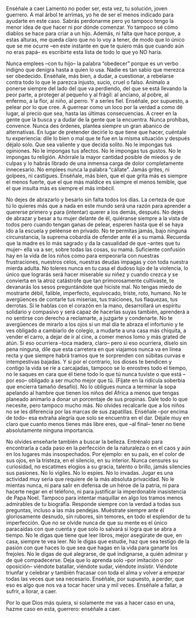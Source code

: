Enséñale a caer
Lamento no poder ser, esta vez, tu solución, joven guerrero. A mal árbol te arrimas, yo he de ser el menos indicado para ayudarte en este caso. Sabrás perdonarme pero yo tampoco tengo la menor idea de que hacer ni por dónde comenzar. Yo tampoco sé cómo diablos se hace para criar a un hijo. Además, ni falta que hace porque, a estas alturas, me queda claro que no lo voy a tener, de modo que lo único que se me ocurre –en este instante en que te quiero más que cuando aún no eras papá– es escribirte esta lista de todo lo que yo NO haría.

Nunca emplees –con tu hijo– la palabra “obedecer” porque es un verbo indigno que denigra hasta a quien lo usa. Nadie es tan sabio que merezca ser obedecido. Enséñale, más bien, a dudar, a cuestionar, a rebelarse contra todo lo que le parezca injusto, sucio, cruel o falso. Anímalo a ponerse siempre del lado del que va perdiendo, del que se está llevando la peor parte, a proteger al pequeño y al frágil: al anciano, al pobre, al enfermo, a la flor, al niño, al perro. Y a serles fiel. Enséñale, por supuesto, a pelear por lo que cree. A guerrear como un loco por la verdad a como dé lugar, al precio que sea, hasta las últimas consecuencias. A creer en la gente que la busca y a dudar de la gente que la encuentra. Nunca prohíbas, convence. Nunca des órdenes, plantea siempre un gran abanico de alternativas. En lugar de pretender decirle lo que tiene que hacer, cuéntale tu experiencia: dile lo bien o mal que te fue en la misma situación y después déjalo solo. Que sea valiente y que decida solito. No le impongas tus opiniones. No le impongas tus afectos. No le impongas tus gustos. No le impongas tu religión. Ahórrale la mayor cantidad posible de miedos y de culpas y lo habrás librado de una inmensa carga de dolor completamente innecesario. No emplees nunca la palabra “cállate”. Jamás grites, ni golpees, ni castigues. Enséñale, más bien, que el que grita más es siempre el menos fuerte, que el que más maldice es siempre el menos temible, que el que insulta más es siempre el más imbécil.

No dejes de abrazarlo y besarlo sin falta todos los días. La certeza de que tú lo quieres más que a nada en este mundo será una razón para aprender a quererse primero y para (intentar) querer a los demás, después. No dejes de abrazar y besar a tu mujer delante de él, quiéranse siempre a la vista de todos pero cuando tengan ganas de pelear, esperen hasta que él se haya ido a la escuela y peléense en privado. No te permitas jamás, bajo ninguna circunstancia, la suprema cobardía de ofender ante él a su mamá. Recuerda que la madre es lo más sagrado y da la casualidad de que –antes que tu mujer– ella va a ser, sobre todas las cosas, su mamá. Suficiente confusión hay en la vida de los niños como para empeorarla con nuestras frustraciones, nuestros celos, nuestras deudas impagas y con toda nuestra mierda adulta. No toleres nunca en tu casa el dudoso lujo de la violencia, lo único que lograrás será hacer miserable su niñez y cuando crezca y se convierta en la atroz catástrofe que tan primorosamente cultivaste, te devanarás los sesos preguntándote qué hiciste mal. No tengas miedo de mostrarte débil, falible, imperfecto, equivocado, triste, roto, humano. No te avergüences de contarle tus miserias, tus traiciones, tus flaquezas, tus derrotas. Si le hablas con el corazón en la mano, desarrollará un espíritu solidario y compasivo y será capaz de hacerlas suyas también, aprenderá a no sentirse con derecho a reclamarte, a juzgarte y condenarte. No te avergüences de mirarlo a los ojos si un mal día te abraza el infortunio y te ves obligado a cambiarlo de colegio, a mudarte a una casa más chiquita, a vender el carro, a dejar de ir al cine, a comer menos lomo y más grated de atún. Si eso ocurriera –toca madera, claro– pero si eso ocurriera, díselo sin pena ninguna, dile que esta carretera en que viajamos nunca va en línea recta y que siempre habrá tramos que te sorprenden con súbitas curvas e intempestivas bajadas. Y si por el contrario, los dioses te bendicen y contigo la vida se ríe a carcajadas, tampoco se lo enrostres todo el tiempo, no le saques en cara que él tiene todo lo que tú nunca tuviste o que está –por eso– obligado a ser mucho mejor que tú. (Fíjate en la ridícula soberbia que encierra tamaño desafío). No lo obligues nunca a terminar la sopa apelando al hambre que tienen los niños del África a menos que tengas planeado animarlo a donar un porcentaje de sus propinas. Dale todo lo que necesite, pero tampoco mucho más. No olvides recalcarle que a los niños no se les diferencia por las marcas de sus zapatillas. Enséñale –por encima de todo– esa extraña alegría que solo se encuentra en el dar. Déjale muy en claro que cuanto menos tienes más libre eres, que –al final– tener no tiene absolutamente ninguna importancia.

No olvides enseñarle también a buscar la belleza. Entrénalo para encontrarla a cada paso en la perfección de la naturaleza o en el caos y aún en los lugares más insospechados. Por ejemplo: en su país, en el color de sus ojos, en la tristeza, en el silencio, en su interior. Nunca censures su curiosidad, no escatimes elogios a su gracia, talento o brillo, jamás silencies sus pasiones. No lo vigiles. No lo espíes. No lo invadas. Jugar es una actividad muy seria que requiere de la más absoluta privacidad. No le mientas nunca, ni para salir en defensa de un héroe de la patria, ni para hacerte negar en el teléfono, ni para justificar la imperdonable inasistencia de Papa Noel. Tampoco para intentar maquillar en algo los tramos menos admirables de tu biografía. Responde siempre con la verdad a todas sus preguntas, incluso a las más pendejas. Muéstrate siempre ante él gloriosamente desnudo, sin rubores, sin temores, en todo el esplendor de tu imperfección. Que no se olvide nunca de que su mente es el único paracaídas con que cuenta y que solo lo salvará si logra que se abra a tiempo. No le digas que tiene que leer libros, mejor asegúrate de que, en casa, siempre te vea leer. No le digas que estudie, haz que sea testigo de la pasión con que haces lo que sea que hagas en la vida para ganarte los frejoles. No le digas de qué alegrarse, de qué indignarse, a quién admirar y de qué compadecerse. Deja que lo aprenda solo –por imitación o por oposición– viéndote batallar, viéndote sudar, viéndote insistir. Viéndote triunfar y celebrar y también fracasar con toda el alma y volver a empezar todas las veces que sea necesario. Enséñale, por supuesto, a perder, que eso es algo que nos va a tocar hacer una y mil veces. Enséñale a fallar, a sufrir, a llorar, a caer.

Por lo que Dios más quiera, si solamente me vas a hacer caso en una, hazme caso en esta, guerrero: enséñale a caer.

